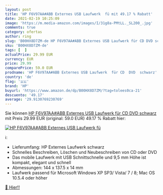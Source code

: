 ```yaml
---
layout: post
title: 'HP F6V97AA#ABB Externes USB Laufwerk  fü mit 49.17 % Rabatt'
date: 2021-02-19 10:25:09
image: 'https://m.media-amazon.com/images/I/31g8a-PMtLL._SL200_.jpg'
comments: true
category: ofertas
author: ring
slug: 'B00HX8D7ZM-de HP F6V97AA#ABB Externes USB Laufwerk für CD DVD schwarz'
sku: 'B00HX8D7ZM-de'
tags: [  ]
actualPrice: 29.99 EUR
currency: EUR
price: 29.99
comparePrice: 59.0 EUR
prodname: 'HP F6V97AA#ABB Externes USB Laufwerk  für CD  DVD  schwarz'
country: 'de'
flag: '🇩🇪'
brand: 'HP'
buyurl: 'https://www.amazon.de/dp/B00HX8D7ZM/?tag=tolees0ca-21'
descuento: '49.17'
average: '29.9130769230769'
---
```


Sie können [HP F6V97AA#ABB Externes USB Laufwerk  für CD  DVD  schwarz](https://www.amazon.de/dp/B00HX8D7ZM/?tag=tolees0ca-21) mit Preis 29.99 EUR (original: 59.0 EUR) 49.17 % Rabatt hier:

[![HP F6V97AA#ABB Externes USB Laufwerk  fü](https://m.media-amazon.com/images/I/31g8a-PMtLL._SL200_.jpg)](https://www.amazon.de/dp/B00HX8D7ZM/?tag=tolees0ca-21)

ℹ️:

- Lieferumfang: HP Externes Laufwerk schwarz
- Schnelles Beschreiben, Löschen und Neubeschreiben von CD oder DVD
- Das mobile Laufwerk mit USB Schnittschnelle und 9,5 mm Höhe ist kompakt, elegant und schnell
- Abmessungen: 144 x 137.5 x 14 mm
- Laufwerk passend für Microsoft Windows XP SP3/ Vista/ 7 / 8; Mac OS 10.5.4 oder höher

[🛒 Hier!!](https://www.amazon.de/dp/B00HX8D7ZM/?tag=tolees0ca-21)
